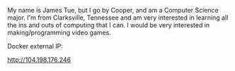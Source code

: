 My name is James Tue, but I go by Cooper, and am a Computer Science major. I'm from Clarksville, Tennessee and am very interested in learning all the ins and outs of computing that I can. I would be very interested in making/programming video games.

Docker external IP:

http://104.198.176.246
